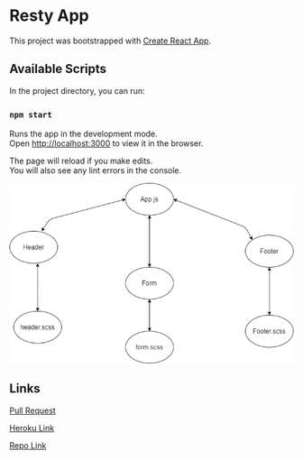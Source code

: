 
# Resty App
This project was bootstrapped with [Create React App](https://github.com/facebook/create-react-app).

## Available Scripts

In the project directory, you can run:

### `npm start`

Runs the app in the development mode.\
Open [http://localhost:3000](http://localhost:3000) to view it in the browser.

The page will reload if you make edits.\
You will also see any lint errors in the console.

![uml](images/resty.png)

## Links 

[Pull Request]()

[Heroku Link](https://yasmeen-resty.herokuapp.com/)

[Repo Link](https://github.com/yasmeenokh/resty/tree/base)